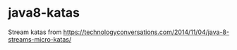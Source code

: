 # java8-katas

Stream katas from https://technologyconversations.com/2014/11/04/java-8-streams-micro-katas/
